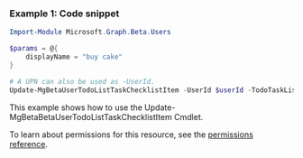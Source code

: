 ### Example 1: Code snippet

```powershellImport-Module Microsoft.Graph.Beta.Users

$params = @{
	displayName = "buy cake"
}

# A UPN can also be used as -UserId.
Update-MgBetaUserTodoListTaskChecklistItem -UserId $userId -TodoTaskListId $todoTaskListId -TodoTaskId $todoTaskId -ChecklistItemId $checklistItemId -BodyParameter $params
```
This example shows how to use the Update-MgBetaBetaUserTodoListTaskChecklistItem Cmdlet.
To learn about permissions for this resource, see the [permissions reference](/graph/permissions-reference).

